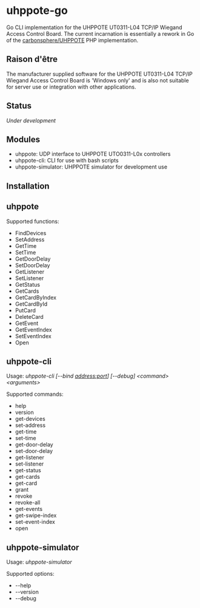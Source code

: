 # uhppote-go

Go CLI implementation for the UHPPOTE UT0311-L04 TCP/IP Wiegand Access Control Board. The current incarnation is essentially a rework in Go of the [carbonsphere/UHPPOTE](https://github.com/carbonsphere/UHPPOTE) PHP implementation.

## Raison d'être

The manufacturer supplied software for the UHPPOTE UT0311-L04 TCP/IP Wiegand Access Control Board is 'Windows only' and is also not suitable for server use or integration with other applications.

## Status

*Under development*

## Modules

- uhppote:           UDP interface to UHPPOTE UTO0311-L0x controllers
- uhppote-cli:       CLI for use with bash scripts
- uhppote-simulator: UHPPOTE simulator for development use

## Installation

## uhppote

Supported functions:
- FindDevices
- SetAddress
- GetTime
- SetTime
- GetDoorDelay
- SetDoorDelay
- GetListener
- SetListener
- GetStatus
- GetCards
- GetCardByIndex
- GetCardById
- PutCard
- DeleteCard
- GetEvent
- GetEventIndex
- SetEventIndex
- Open

## uhppote-cli

Usage: *uhppote-cli [--bind <address:port>] [--debug] \<command\> \<arguments\>*

Supported commands:

- help
- version
- get-devices
- set-address
- get-time
- set-time
- get-door-delay
- set-door-delay
- get-listener
- set-listener
- get-status
- get-cards
- get-card
- grant
- revoke
- revoke-all
- get-events
- get-swipe-index
- set-event-index
- open             

## uhppote-simulator

Usage: *uhppote-simulator*

Supported options:
- --help
- --version
- --debug








